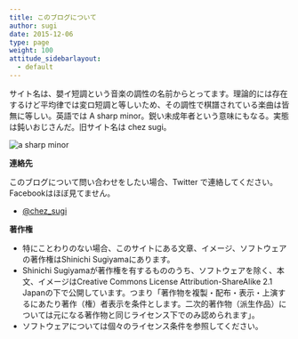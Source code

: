 ```yaml
---
title: このブログについて
author: sugi
date: 2015-12-06
type: page
weight: 100
attitude_sidebarlayout:
  - default
---
```


サイト名は、嬰イ短調という音楽の調性の名前からとってます。理論的には存在するけど平均律では変ロ短調と等しいため、その調性で棋譜されている楽曲は皆無に等しい。英語では A sharp minor。鋭い未成年者という意味にもなる。実態は鈍いおじさんだ。旧サイト名は chez sugi。

![a sharp minor](/images/score.png)

**連絡先**

このブログについて問い合わせをしたい場合、Twitter で連絡してください。Facebookはほぼ見てません。

- [@chez_sugi](https://twitter/chez_sugi)

**著作権**

  * 特にことわりのない場合、このサイトにある文章、イメージ、ソフトウェアの著作権はShinichi Sugiyamaにあります。
  * Shinichi Sugiyamaが著作権を有するもののうち、ソフトウェアを除く、本文、イメージはCreative Commons License Attribution-ShareAlike 2.1 Japanの下で公開しています。つまり「著作物を複製・配布・表示・上演するにあたり著作（権）者表示を条件とします。二次的著作物（派生作品）については元になる著作物と同じライセンス下でのみ認められます」。
  * ソフトウェアについては個々のライセンス条件を参照してください。
